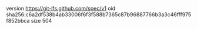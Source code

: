 version https://git-lfs.github.com/spec/v1
oid sha256:c6a2df538b4ab33006f6f3f588b7365c87b96887766b3a3c46fff975f852bbca
size 504
